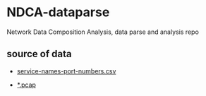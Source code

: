 # NDCA-dataparse
Network Data Composition Analysis, data parse and analysis repo

## source of data

* [service-names-port-numbers.csv](https://www.iana.org/assignments/service-names-port-numbers/service-names-port-numbers.xhtml)

* [\*.pcap](https://mawi.wide.ad.jp/mawi/)
